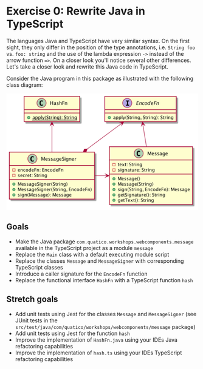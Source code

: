 # Exercise 0: Rewrite Java in TypeScript

The languages Java and TypeScript have very similar syntax. On the first sight, they only differ in the position of the type annotations, i.e. `String foo` vs. `foo: string` and the use of the lambda expression `->` instead of the arrow function `=>`. On a closer look you'll notice several other differences. Let's take a closer look and rewrite this Java code in TypeScript.

Consider the Java program in this package as illustrated with the following class diagram:

![Message Class Diagram](../../../../../../../docs/message-class-diagram.png)

## Goals

- Make the Java package `com.quatico.workshops.webcomponents.message` available in the TypeScript project as a module `message`
- Replace the `Main` class with a default executing module script
- Replace the classes `Message` and `MessageSigner` with corresponding TypeScript classes
- Introduce a caller signature for the `EncodeFn` function
- Replace the functional interface `HashFn` with a TypeScript function `hash`

## Stretch goals

- Add unit tests using Jest for the classes `Message` and `MessageSigner` (see JUnit tests in the `src/test/java/com/quatico/workshops/webcomponents/message` package)
- Add unit tests using Jest for the function `hash`
- Improve the implementation of `HashFn.java` using your IDEs Java refactoring capabilities
- Improve the implementation of `hash.ts` using your IDEs TypeScript refactoring capabilities

<style>
    img {
        width: 530px;
    }
</style>
